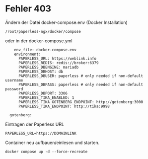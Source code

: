 # Fehler 403

Ändern der Datei docker-compose.env (Docker Installation)

```
/root/paperless-ngx/docker/compose
```
oder in der docker-compose.yml
```
    env_file: docker-compose.env
    environment:
      PAPERLESS_URL: https://weblink.info
      PAPERLESS_REDIS: redis://broker:6379
      PAPERLESS_DBENGINE: mariadb
      PAPERLESS_DBHOST: db
      PAPERLESS_DBUSER: paperless # only needed if non-default username
      PAPERLESS_DBPASS: paperless # only needed if non-default password
      PAPERLESS_DBPORT: 3306
      PAPERLESS_TIKA_ENABLED: 1
      PAPERLESS_TIKA_GOTENBERG_ENDPOINT: http://gotenberg:3000
      PAPERLESS_TIKA_ENDPOINT: http://tika:9998

  gotenberg:
```

Eintragen der Paperless URL

```
PAPERLESS_URL=https://DOMAINLINK
```

Container neu aufbauen/einlesen und starten.

```
docker compose up -d --force-recreate
```
